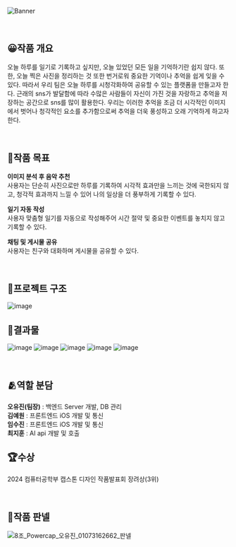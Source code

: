 ![Banner](https://github.com/Capstone-Powercap/Powercap-Backend/assets/102959835/300a8ebb-1a50-4d8c-b0b3-db1d52f9c99c)

<br>

## 😀작품 개요
오늘 하루를 일기로 기록하고 싶지만, 오늘 있었던 모든 일을 기억하기란 쉽지 않다. 또한, 오늘 찍은 사진을 정리하는 것 또한 번거로워 중요한 기억이나 추억을 쉽게 잊을 수 있다. 따라서 우리 팀은 오늘 하루를 시청각화하여 공유할 수 있는 플랫폼을 만들고자 한다. 근래의 sns가 발달함에 따라 수많은 사람들이 자신이 가진 것을 자랑하고 추억을 저장하는 공간으로 sns를 많이 활용한다. 우리는 이러한 추억을 조금 더 시각적인 이미지에서 벗어나 청각적인 요소를 추가함으로써 추억을 더욱 풍성하고 오래 기억하게 하고자 한다.

<br>

## 💪작품 목표
**이미지 분석 후 음악 추천** <br>
사용자는 단순히 사진으로만 하루를 기록하여 시각적 효과만을 느끼는 것에 국한되지 않고, 청각적 효과까지 느낄 수 있어 나의 일상을 더 풍부하게 기록할 수 있다.

**일기 자동 작성**<br>
사용자 맞춤형 일기를 자동으로 작성해주어 시간 절약 및 중요한 이벤트를 놓치지 않고 
기록할 수 있다.

**채팅 및 게시물 공유**<br>
사용자는 친구와 대화하며 게시물을 공유할 수 있다.

<br>

## 🙌프로젝트 구조
![image](https://github.com/user-attachments/assets/1e24618b-74de-4949-8df2-470a12bba232)

## 📱결과물
![image](https://github.com/user-attachments/assets/d1cd1893-5e1d-4b4b-bf40-8638344e6bf2)
![image](https://github.com/user-attachments/assets/66237033-6110-4c3f-9064-c873bc733ff1)
![image](https://github.com/user-attachments/assets/e0135556-f7b4-43c4-8cac-b35684adf85d)
![image](https://github.com/user-attachments/assets/a6246528-144e-4a44-9f4b-2f96d119de70)
![image](https://github.com/user-attachments/assets/05ec8f3e-b795-4d98-a331-61f530957bf5)

<br>

## 🫂역할 분담
**오유진(팀장)** : 백엔드 Server 개발, DB 관리 <br>
**김예원** : 프론트엔드 iOS 개발 및 통신 <br>
**임수진** : 프론트엔드 iOS 개발 및 통신 <br>
**최지훈** : AI api 개발 및 호출 <br>

## 🏆수상
2024 컴퓨터공학부 캡스톤 디자인 작품발표회 장려상(3위)

<br>

## 📕작품 판넬
![8조_Powercap_오유진_01073162662_판넬](https://github.com/user-attachments/assets/f1c3e084-d861-4260-83ec-e5a51bb7afb8)
